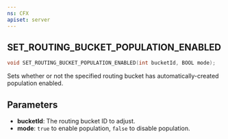 ```yaml
---
ns: CFX
apiset: server
---
```

## SET_ROUTING_BUCKET_POPULATION_ENABLED

```c
void SET_ROUTING_BUCKET_POPULATION_ENABLED(int bucketId, BOOL mode);
```

Sets whether or not the specified routing bucket has automatically-created population enabled.

## Parameters
* **bucketId**: The routing bucket ID to adjust.
* **mode**: `true` to enable population, `false` to disable population.
